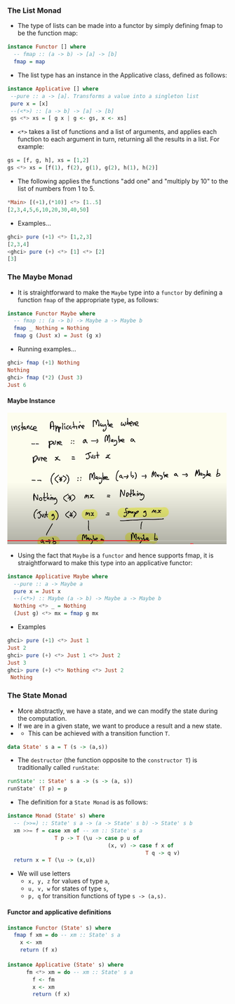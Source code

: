 ### The List Monad
- The type of lists can be made into a functor by simply defining fmap to be the function map:
```haskell
instance Functor [] where
  -- fmap :: (a -> b) -> [a] -> [b]
  fmap = map
```
- The list type has an instance in the Applicative class, defined as follows:
```haskell
instance Applicative [] where
 --pure :: a -> [a]. Transforms a value into a singleton list
 pure x = [x]
 --(<*>) :: [a -> b] -> [a] -> [b]
 gs <*> xs = [ g x | g <- gs, x <- xs]
```
- ```<*>``` takes a list of functions and a list of arguments, and applies each function to each argument in turn, returning all the results in a list. For example:
```haskell
gs = [f, g, h], xs = [1,2]
gs <*> xs = [f(1), f(2), g(1), g(2), h(1), h(2)]
```
- The following applies the functions "add one" and "multiply by 10" to the list of numbers from 1 to 5.
```haskell
*Main> [(+1),(*10)] <*> [1..5]
[2,3,4,5,6,10,20,30,40,50]
```
- Examples...
```haskell
ghci> pure (+1) <*> [1,2,3] 
[2,3,4]
<ghci> pure (+) <*> [1] <*> [2] 
[3]
```
### The Maybe Monad
- It is straightforward to make the ```Maybe``` type into a ```functor``` by defining a function ```fmap``` of the appropriate type, as follows:
```haskell
instance Functor Maybe where
  -- fmap :: (a -> b) -> Maybe a -> Maybe b 
  fmap _ Nothing = Nothing
  fmap g (Just x) = Just (g x)
```
- Running examples...
```haskell
ghci> fmap (+1) Nothing 
Nothing
ghci> fmap (*2) (Just 3) 
Just 6
```
#### Maybe Instance

<img alt="Investigating Types" height="300" src="../images/maybe-instance.png" width="500"/>

- Using the fact that ```Maybe``` is a ```functor``` and hence supports fmap, it is straightforward to make this type into an applicative functor:
```haskell
instance Applicative Maybe where 
  --pure :: a -> Maybe a
  pure x = Just x 
  --(<*>) :: Maybe (a -> b) -> Maybe a -> Maybe b
  Nothing <*> _ = Nothing 
  (Just g) <*> mx = fmap g mx 
```
- Examples
```haskell
ghci> pure (+1) <*> Just 1
Just 2
ghci> pure (+) <*> Just 1 <*> Just 2
Just 3
ghci> pure (+) <*> Nothing <*> Just 2
 Nothing
```
### The State Monad

- More abstractly, we have a state, and we can modify the state during the computation. 
-  If we are in a given state, we want to produce a result and  a new state. 
- - This can be achieved with a transition function ```T```.
```haskell
data State' s a = T (s -> (a,s))
```
- The ```destructor``` (the function opposite to the ```constructor T```) is traditionally called ```runState```:
```haskell
runState' :: State' s a -> (s -> (a, s))
runState' (T p) = p
```
- The definition for a ```State Monad``` is as follows:

```haskell
instance Monad (State' s) where
  -- (>>=) :: State' s a -> (a -> State' s b) -> State' s b
  xm >>= f = case xm of -- xm :: State' s a 
               T p -> T (\u -> case p u of
                                (x, v) -> case f x of
                                            T q -> q v)
  return x = T (\u -> (x,u))
```
- We will use letters
  - ```x, y, z``` for values of type ```a```,
  - ```u, v, w``` for states of type ```s```,
  - ```p, q``` for transition functions of type ```s -> (a,s).```
#### Functor and applicative definitions
```haskell
instance Functor (State' s) where
  fmap f xm = do -- xm :: State' s a 
    x <- xm
    return (f x)

instance Applicative (State' s) where
      fm <*> xm = do -- xm :: State' s a 
        f <- fm
        x <- xm
        return (f x)
```
